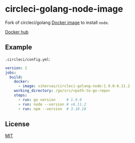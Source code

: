 # circleci-golang-node-image
Fork of circleci/golang [Docker image](https://github.com/circleci/circleci-images/blob/master/shared/images/Dockerfile-basic.template) to install `node`.

[Docker hub](https://hub.docker.com/r/vihervas/circleci-golang-node/)

## Example

`.circleci/config.yml`:
```yaml
version: 2
jobs:
  build:
    docker:
      - image: vihervas/circleci-golang-node:1.9.0-6.11.2
    working_directory: /go/src/<path-to-go-repo>
    steps:
      - run: go version     # 1.9.0
      - run: node --version # v6.11.2
      - run: npm --version  # 3.10.10

``` 

## License
[MIT](LICENSE)
